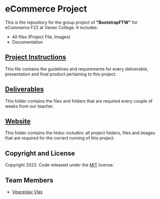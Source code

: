 # eCommerce Project

This is the repository for the group project of **"BootstrapFTW"** for eCommerce F22 at Vanier College. It includes:

- All files (Project File, Images)
- Documentation

## [Project Instructions](Project_2022A_420-411-VA_eCommerce.pdf)
This file contains the guidelines and requirements for every deliverable, presentation and final product pertaining to this project.

## [Deliverables](/Deliverables)
This folder contains the files and folders that are required every couple of weeks from our teacher.

## [Website](/Website)
This folder contains the htdoc includinc all project folders, files and images that are required for the correct running of this project.

## Copyright and License

Copyright 2022. Code released under the [MIT](https://github.com/vlasslavic/eCommerce_Project/blob/main/LICENSE) license.


## Team Members
- [Veaceslav Vlas](https://github.com/vlasslavic)
